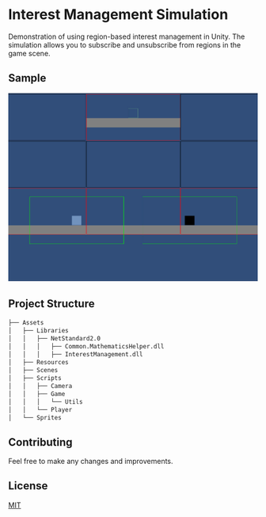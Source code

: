 # Interest Management Simulation

Demonstration of using region-based interest management in Unity. The simulation allows you to subscribe and unsubscribe from regions in the game scene.

## Sample

<img src="Docs/sample.jpg">

## Project Structure

```
├── Assets
│   ├── Libraries
│   │   ├── NetStandard2.0
│   │   │   ├── Common.MathematicsHelper.dll
│   │   │   ├── InterestManagement.dll
│   ├── Resources
│   ├── Scenes
│   ├── Scripts
│   │   ├── Camera
│   │   ├── Game
│   │   │   └── Utils
│   │   └── Player
│   └── Sprites
```

## Contributing

Feel free to make any changes and improvements.

## License

[MIT](https://choosealicense.com/licenses/mit)

